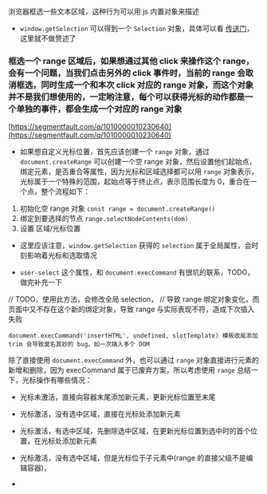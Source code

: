 ###

浏览器框选一些文本区域，这种行为可以用 js 内置对象来描述

- `window.getSelection` 可以得到一个 `Selection` 对象，具体可以看 [传送门](https://developer.mozilla.org/zh-CN/docs/Web/API/Window/getSelection)，这里就不做赘述了

### 框选一个 range 区域后，如果想通过其他 click 来操作这个 range，会有一个问题，当我们点击另外的 click 事件时，当前的 range 会取消框选，同时生成一个和本次 click 对应的 range 对象，而这个对象并不是我们想使用的，一定哟注意，每个可以获得光标的动作都是一个单独的事件，都会生成一个对应的 range 对象

[https://segmentfault.com/q/1010000010230640](https://segmentfault.com/q/1010000010230640)

- 如果想自定义光标位置，首先应该创建一个 `range` 对象，通过 `document.createRange` 可以创建一个空 range 对象，然后设置他们起始点，绑定元素，是否重合等属性，因为光标和区域选择都可以用 `range` 对象表示，光标属于一个特殊的范围，起始点等于终止点，表示范围长度为 0，重合在一个点，整个流程如下：

1. 初始化空 range 对象 `const range = document.createRange()`
2. 绑定到要选择的节点 `range.selectNodeContents(dom)`
3. 设置 区域/光标位置

- 这里应该注意，`window.getSelection` 获得的 `selection` 属于全局属性，会时刻影响着光标和选取情况

- `user-select` 这个属性，和 `document.execCommand` 有很坑的联系，TODO，做完补充一下

// TODO，使用此方法，会修改全局 selection，
// 导致 range 绑定对象变化，而页面中又不存在这个新的绑定对象，导致 range 与实际表现不符，造成下次插入失败

    document.execCommand('insertHTML', undefined, slotTemplate) 模板收尾添加 trim 会导致莫名其妙的 bug，如一次插入多个 DOM

除了直接使用 `document.execCommand` 外，也可以通过 `range` 对象直接进行元素的新增和删除，因为 execCommand 属于已废弃方案，所以考虑使用 `range`
总结一下，光标操作有哪些情况：

- 光标未激活，直接向容器末尾添加新元素，更新光标位置至末尾
- 光标激活，没有选中区域，直接在光标处添加新元素
- 光标激活，有选中区域，先删除选中区域，在更新光标位置到选中时的首个位置，在光标处添加新元素
- 光标激活，没有选中区域，但是光标位于子元素中(range 的直接父级不是编辑容器)，

- 